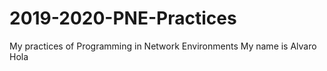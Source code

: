 # 2019-2020-PNE-Practices
My practices of Programming in Network Environments
My name is Alvaro
Hola